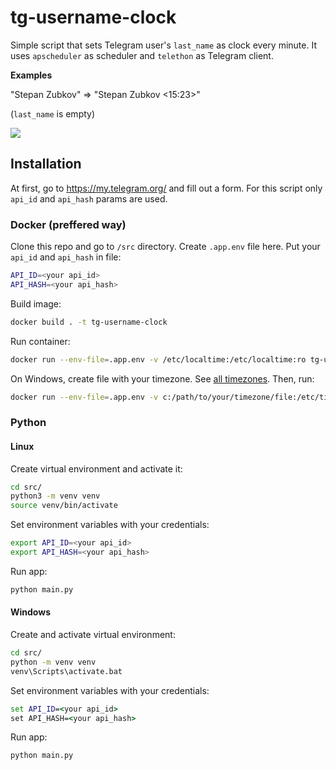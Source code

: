 # tg-username-clock
Simple script that sets Telegram user's `last_name` as clock every minute. It uses `apscheduler` as scheduler and `telethon` as Telegram client.

**Examples**

"Stepan Zubkov" => "Stepan Zubkov <15:23>"

(`last_name` is empty)

![](https://i.imgur.com/jRWSNs2.png)

## Installation
At first, go to https://my.telegram.org/ and fill out a form. For this script only `api_id` and `api_hash` params are used.

### Docker (preffered way)

Clone this repo and go to `/src` directory.
Create `.app.env` file here. Put your `api_id` and `api_hash` in file:

```bash
API_ID=<your api_id>
API_HASH=<your api_hash>
```


Build image:

```bash
docker build . -t tg-username-clock
```

Run container:
```bash
docker run --env-file=.app.env -v /etc/localtime:/etc/localtime:ro tg-username-clock
```

On Windows, create file with your timezone. See [all timezones](https://en.wikipedia.org/wiki/List_of_tz_database_time_zones). Then, run:
```bash
docker run --env-file=.app.env -v c:/path/to/your/timezone/file:/etc/timezone:ro tg-username-clock
```

### Python
#### Linux
Create virtual environment and activate it:

```bash
cd src/
python3 -m venv venv
source venv/bin/activate
```

Set environment variables with your credentials:

```bash
export API_ID=<your api_id>
export API_HASH=<your api_hash>
```


Run app:
```bash
python main.py
```

#### Windows

Create and activate virtual environment:
```cmd
cd src/
python -m venv venv
venv\Scripts\activate.bat
```

Set environment variables with your credentials:

```cmd
set API_ID=<your api_id>
set API_HASH=<your api_hash>
```

Run app:
```bash
python main.py
```